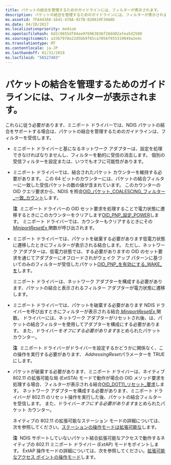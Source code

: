 ```yaml
---
title: パケットの結合を管理するためのガイドラインには、フィルターが表示されます。
description: パケットの結合を管理するためのガイドラインには、フィルターが表示されます。
ms.assetid: 7FA44368-1641-478A-927B-020619F39A0D
ms.date: 04/20/2017
ms.localizationpriority: medium
ms.openlocfilehash: 6d2c9655df84ae976963836f28dd02afea5d2580
ms.sourcegitcommit: a33b7978e22d5bb9f65ca7056f955319049a2e4c
ms.translationtype: MT
ms.contentlocale: ja-JP
ms.lasthandoff: 01/31/2019
ms.locfileid: "56527403"
---
```

# <a name="guidelines-for-managing-packet-coalescing-receive-filters"></a>パケットの結合を管理するためのガイドラインには、フィルターが表示されます。


これらに従う必要があります、ミニポート ドライバーでは、NDIS パケットの結合をサポートする場合は、パケットの結合を管理するためのガイドラインは、フィルターを受信します。

-   ミニポート ドライバーと基になるネットワーク アダプターは、設定を処理できなければなりませんし、フィルターを動的に受信の消去します。 個別の受信フィルターを設定または、いつでもオフに可能性があります。

-   ミニポート ドライバーでは、結合されたパケット カウンターを維持する必要があります。 この 64 ビットのカウンターには、パケットの結合フィルターに一致した受信パケットの数の値が含まれています。 このカウンターの OID クエリ要求から、NDIS を照会[OID\_パケット\_COALESCING\_フィルター\_一致\_カウント](https://msdn.microsoft.com/library/windows/hardware/hh451826)します。

    **注**  ミニポート ドライバーの OID セット要求を処理することで電力状態に遷移するときにこのカウンターをクリアします[OID\_PNP\_設定\_POWER](https://msdn.microsoft.com/library/windows/hardware/ff569780)します。 ミニポート ドライバーでは、カウンターもクリアするときにその[ *MiniportResetEx* ](https://msdn.microsoft.com/library/windows/hardware/ff559432)関数が呼び出されます。

     

-   ミニポート ドライバーでは、パケットを破棄する必要があります低電力状態に遷移したときにフィルターが表示される結合します。 ただし、ネットワーク アダプターは、低電力状態では、する必要がありますの OID のセット要求を通じてアダプターにオフロードされがウェイク アップ パターンに基づいてのみのフィルターが受信したパケット[OID\_PNP\_を有効にする\_WAKE\_を](https://msdn.microsoft.com/library/windows/hardware/ff569775)します。

    ミニポート ドライバーは、ネットワーク アダプターを構成する必要があります、パケットの結合と表示されるフィルター アダプターが電力状態に遷移します。

-   ミニポート ドライバーでは、パケットを破棄する必要があります NDIS ドライバーを呼び出すときにフィルターが表示される結合[ *MiniportResetEx* ](https://msdn.microsoft.com/library/windows/hardware/ff559432)関数。 ドライバーには、ネットワーク アダプターがリセットされ後、は、パケットの結合フィルターを使用してアダプターを構成にする必要があります。 また、ドライバー*をオフにする必要があります*まとめられたパケット カウンター。

    **注**  ミニポート ドライバーがドライバーを設定するかどうかに関係なく、この操作を実行する必要があります、 *AddressingReset*パラメーターを TRUE にします。

     

-   パケットが破棄する必要があります、ミニポート ドライバーは、ネイティブ 802.11 の拡張可能な局 (ExtSTA) モードで動作が場合の OID メソッド要求を処理する場合、フィルターが表示される結合[OID\_DOT11\_リセット\_要求](https://msdn.microsoft.com/library/windows/hardware/ff569409)します。 ネットワーク アダプターを構成する必要があります、ミニポート ドライバーが 802.11 のリセット操作を実行した後、パケットの結合フィルターを受信します。 また、ドライバー*オフにする必要があります*まとめられたパケット カウンター。

    ネイティブの 802.11 の拡張可能なステーション モードの詳細については、次を参照してください。[ステーションの操作モードは拡張可能な](https://docs.microsoft.com/previous-versions/windows/hardware/wireless/extensible-station-operation-mode)します。

    **注**  NDIS サポートしていないパケット結合拡張可能なアクセスで動作するネイティブの 802.11 ミニポート ドライバー (ExtAP) モードをポイントします。 ExtAP 操作モードの詳細については、次を参照してください。[拡張可能なアクセス ポイントの操作モード](https://docs.microsoft.com/previous-versions/windows/hardware/wireless/extensible-access-point-operation-mode)します。

     

 

 





